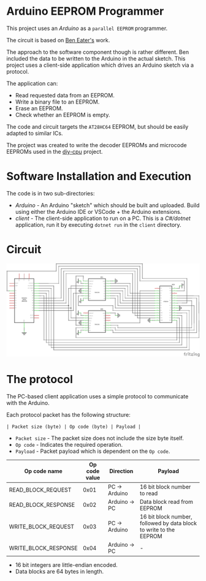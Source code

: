 # Arduino EEPROM Programmer

This project uses an *Arduino* as a `parallel EEPROM` programmer.

The circuit is based on [Ben Eater's](https://github.com/beneater/eeprom-programmer) work.

The approach to the software component though is rather different.  Ben included the data to be written to the Arduino in the actual sketch.  This project uses a client-side application which drives an Arduino sketch via a protocol.  

The application can:

* Read requested data from an EEPROM.
* Write a binary file to an EEPROM.
* Erase an EEPROM.
* Check whether an EEPROM is empty.

The code and circuit targets the `AT28HC64` EEPROM, but should be easily adapted to similar ICs.

The project was created to write the decoder EEPROMs and microcode EEPROMs used in the [diy-cpu](https://github.com/skagra/diy-cpu) project.

# Software Installation and Execution

The code is in two sub-directories:

* *Arduino* - An Arduino "sketch" which should be built and uploaded.  Build using either the Arduino IDE or VSCode + the Arduino extensions.
* *client* - The client-side application to run on a PC.  This is a *C#/dotnet* application, run it by executing `dotnet run` in the `client` directory. 

# Circuit

![Schematic](docs/schematic.png)

# The protocol

The PC-based client application uses a simple protocol to communicate with the Arduino.

Each protocol packet has the following structure:

```
| Packet size (byte) | Op code (byte) | Payload |
```

* `Packet size` - The packet size does not include the size byte itself.
* `Op code` - Indicates the required operation.
* `Payload` - Packet payload which is dependent on the `Op code`.

| Op code name         | Op code value | Direction     | Payload                                                            |
| -------------------- | ------------- | ------------- | ------------------------------------------------------------------ |
| READ_BLOCK_REQUEST   | 0x01          | PC -> Arduino | 16 bit block number to read                                        |
| READ_BLOCK_RESPONSE  | 0x02          | Arduino -> PC | Data block read from EEPROM                                        |
| WRITE_BLOCK_REQUEST  | 0x03          | PC -> Arduino | 16 bit block number, followed by data block to write to the EEPROM |
| WRITE_BLOCK_RESPONSE | 0x04          | Arduino -> PC | -                                                                  |

* 16 bit integers are little-endian encoded.
* Data blocks are 64 bytes in length.

